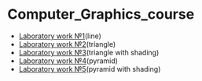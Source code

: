 # Computer_Graphics_course

- [Laboratory work №1](https://github.com/gr1shan1a/Computer_Graphics_course/tree/main/lab1)(line)
- [Laboratory work №2](https://github.com/gr1shan1a/Computer_Graphics_course/tree/main/lab2)(triangle)
- [Laboratory work №3](https://github.com/gr1shan1a/Computer_Graphics_course/tree/main/lab3)(triangle with shading)
- [Laboratory work №4](https://github.com/gr1shan1a/Computer_Graphics_course/tree/main/lab4)(pyramid)
- [Laboratory work №5](https://github.com/gr1shan1a/Computer_Graphics_course/tree/main/lab5)(pyramid with shading)
